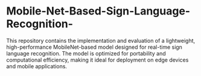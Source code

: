 # Mobile-Net-Based-Sign-Language-Recognition-
This repository contains the implementation and evaluation of a lightweight, high-performance MobileNet-based model designed for real-time sign language recognition. The model is optimized for portability and computational efficiency, making it ideal for deployment on edge devices and mobile applications.
